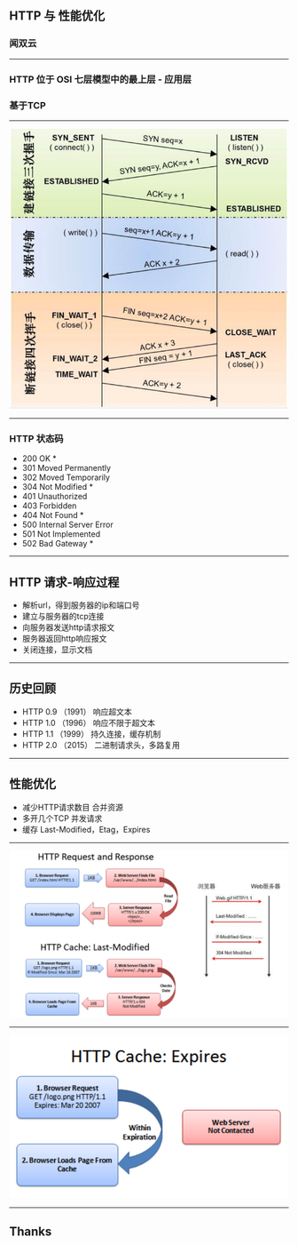 ## HTTP 与 性能优化

<style>
.reveal .run-btn {display:none}
.box-model {width: 10em;height: 6em;background:#09c;box-shadow:#f80 0 0 0px 2em, #690 0 0 0 4em, #999 0 0 0 6em; margin: 6em auto 7.5em auto!important}
.box-model p {line-height: 2em; position: relative; top: -6em}
</style>

### 闻双云

---

### HTTP 位于 OSI 七层模型中的最上层 - 应用层
### 基于TCP

---

<div><img src="img/http-performance/tcp.jpg"></div>

---

### HTTP 状态码

* 200 OK *
* 301 Moved Permanently
* 302 Moved Temporarily
* 304 Not Modified *
* 401 Unauthorized
* 403 Forbidden
* 404 Not Found *
* 500 Internal Server Error
* 501 Not Implemented
* 502 Bad Gateway *

---

## HTTP 请求-响应过程

* 解析url，得到服务器的ip和端口号
* 建立与服务器的tcp连接
* 向服务器发送http请求报文
* 服务器返回http响应报文
* 关闭连接，显示文档

---

## 历史回顾

* HTTP 0.9 （1991） 响应超文本
* HTTP 1.0 （1996） 响应不限于超文本
* HTTP 1.1 （1999） 持久连接，缓存机制
* HTTP 2.0 （2015） 二进制请求头，多路复用

---

## 性能优化

* 减少HTTP请求数目 合并资源
* 多开几个TCP 并发请求
* 缓存 Last-Modified，Etag，Expires

---

<div><img src="img/http-performance/lastModified.jpg"></div>

---

<div><img src="img/http-performance/expires.jpg"></div>

---

## Thanks
